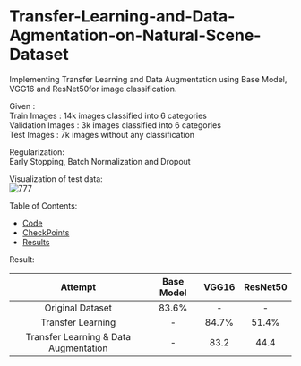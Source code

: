 # Transfer-Learning-and-Data-Agmentation-on-Natural-Scene-Dataset
Implementing Transfer Learning and Data Augmentation using Base Model, VGG16 and ResNet50for image classification.<br>

Given :<br>
Train Images : 14k images classified into 6 categories <br>
Validation Images : 3k images classified into 6 categories <br>
Test Images : 7k images without any classification <br>

Regularization:<br>
Early Stopping, Batch Normalization and Dropout<br>


Visualization of test data:<br>
![777](https://user-images.githubusercontent.com/74530146/103931111-96d1fb80-5141-11eb-9470-1037809c29d1.png)

Table of Contents:<br>
* [Code](https://github.com/AamnaBhatti/Transfer-Learning-and-Data-Augmentation-on-Natural-Scene-Dataset/tree/main/Code)
* [CheckPoints](https://github.com/AamnaBhatti/Transfer-Learning-and-Data-Augmentation-on-Natural-Scene-Dataset/tree/main/CheckPoints)
* [Results](https://github.com/AamnaBhatti/Transfer-Learning-and-Data-Augmentation-on-Natural-Scene-Dataset/tree/main/Results)


Result:

| Attempt | Base Model | VGG16 | ResNet50 |
| :-: | :-: | :-:| :-: |
| Original Dataset |  83.6% | - | - |
| Transfer Learning  |  - | 84.7% | 51.4% |<br>
| Transfer Learning & Data Augmentation |  - | 83.2 | 44.4 |<br>
